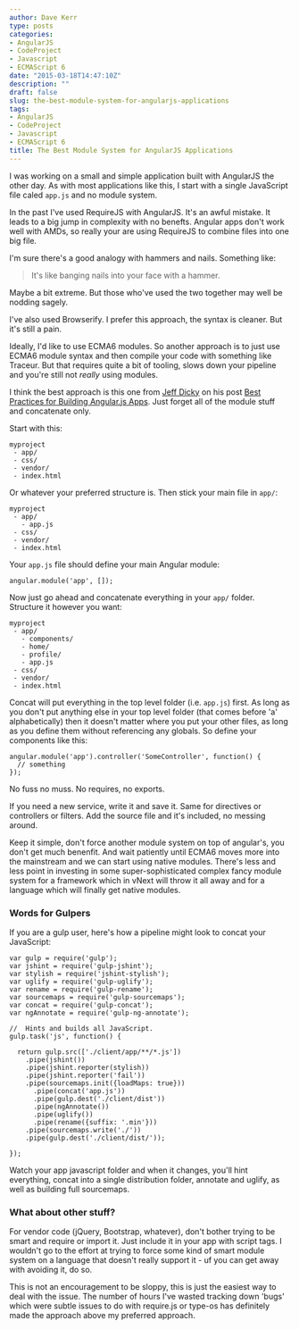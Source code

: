 ```yaml
---
author: Dave Kerr
type: posts
categories:
- AngularJS
- CodeProject
- Javascript
- ECMAScript 6
date: "2015-03-18T14:47:10Z"
description: ""
draft: false
slug: the-best-module-system-for-angularjs-applications
tags:
- AngularJS
- CodeProject
- Javascript
- ECMAScript 6
title: The Best Module System for AngularJS Applications
---
```



I was working on a small and simple application built with AngularJS the other day. As with most applications like this, I start with a single JavaScript file caled `app.js` and no module system.

In the past I've used RequireJS with AngularJS. It's an awful mistake. It leads to a big jump in complexity with no benefts. Angular apps don't work well with AMDs, so really your are using RequireJS to combine files into one big file.

I'm sure there's a good analogy with hammers and nails. Something like:

> It's like banging nails into your face with a hammer.

Maybe a bit extreme. But those who've used the two together may well be nodding sagely.

I've also used Browserify. I prefer this approach, the syntax is cleaner. But it's still a pain.

Ideally, I'd like to use ECMA6 modules. So another approach is to just use ECMA6 module syntax and then compile your code with something like Traceur. But that requires quite a bit of tooling, slows down your pipeline and you're still not *really* using modules.

I think the best approach is this one from [Jeff Dicky](https://medium.com/@dickeyxxx) on his post [Best Practices for Building Angular.js Apps](https://medium.com/@dickeyxxx/best-practices-for-building-angular-js-apps-266c1a4a6917). Just forget all of the module stuff and concatenate only.

Start with this:

```
myproject
 - app/
 - css/
 - vendor/
 - index.html
```

Or whatever your preferred structure is. Then stick your main file in `app/`:

```
myproject
 - app/
   - app.js
 - css/
 - vendor/
 - index.html
```

Your `app.js` file should define your main Angular module:

```language-javascript
angular.module('app', []);
```

Now just go ahead and concatenate everything in your `app/` folder. Structure it however you want:

```
myproject
 - app/
   - components/
   - home/
   - profile/
   - app.js
 - css/
 - vendor/
 - index.html
```

Concat will put everything in the top level folder (i.e. `app.js`) first. As long as you don't put anything else in your top level folder (that comes before 'a' alphabetically) then it doesn't matter where you put your other files, as long as you define them without referencing any globals. So define your components like this:

```language-javascript
angular.module('app').controller('SomeController', function() {
  // something
});
```

No fuss no muss. No requires, no exports.

If you need a new service, write it and save it. Same for directives or controllers or filters. Add the source file and it's included, no messing around.

Keep it simple, don't force another module system on top of angular's, you don't get much benenfit. And wait patiently until ECMA6 moves more into the mainstream and we can start using native modules. There's less and less point in investing in some super-sophisticated complex fancy module system for a framework which in vNext will throw it all away and for a language which will finally get native modules.

### Words for Gulpers

If you are a gulp user, here's how a pipeline might look to concat your JavaScript:

```language-javascript
var gulp = require('gulp');
var jshint = require('gulp-jshint');
var stylish = require('jshint-stylish');
var uglify = require('gulp-uglify');
var rename = require('gulp-rename');
var sourcemaps = require('gulp-sourcemaps');
var concat = require('gulp-concat');
var ngAnnotate = require('gulp-ng-annotate');

//  Hints and builds all JavaScript.
gulp.task('js', function() {

  return gulp.src(['./client/app/**/*.js'])
    .pipe(jshint())
    .pipe(jshint.reporter(stylish))
    .pipe(jshint.reporter('fail'))
    .pipe(sourcemaps.init({loadMaps: true}))
      .pipe(concat('app.js'))
      .pipe(gulp.dest('./client/dist'))
      .pipe(ngAnnotate())
      .pipe(uglify())
      .pipe(rename({suffix: '.min'}))
    .pipe(sourcemaps.write('./'))
    .pipe(gulp.dest('./client/dist/'));

});
```

Watch your app javascript folder and when it changes, you'll hint everything, concat into a single distribution folder, annotate and uglify, as well as building full sourcemaps.

### What about other stuff?

For vendor code (jQuery, Bootstrap, whatever), don't bother trying to be smart and require or import it. Just include it in your app with script tags. I wouldn't go to the effort at trying to force some kind of smart module system on a language that doesn't really support it - uf you can get away with avoiding it, do so.

This is not an encouragement to be sloppy, this is just the easiest way to deal with the issue. The number of hours I've wasted tracking down 'bugs' which were subtle issues to do with require.js or type-os has definitely made the approach above my preferred approach.

